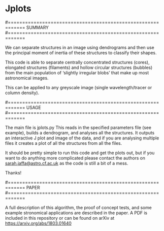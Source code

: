 # Jplots

#============================================================
SUMMARY
#============================================================


We can separate structures in an image using dendrograms
and then use the principal moment of inertia of these structures to
classify their shapes.

This code is able to separate centrally concentrated structures
(cores), elongated structures (filaments) and hollow circular
structures (bubbles) from the main population of ‘slightly
irregular blobs’ that make up most astronomical images.

This can be applied to any greyscale image (single
wavelength/tracer or column density).


#============================================================
USAGE
#============================================================

The main file is jplots.py
This reads in the specified parameters file (see example), 
builds a dendrogram, and analyses all the structures. It outputs
an interactive J plot and image of the data, and if you are 
analysing multiple files it creates a plot of all the structures 
from all the files.

It should be pretty simple to run this code and get the plots 
out, but if you want to do anything more complicated please
contact the authors on sarah.jaffa@astro.cf.ac.uk as the
code is still a bit of a mess.

Thanks!


#============================================================
PAPER
#============================================================

A full description of this algorithm, the proof of concept 
tests, and some example stronomical applications are described 
in the paper. A PDF is included in this repository or can be 
found on arXiv at https://arxiv.org/abs/1803.01640
